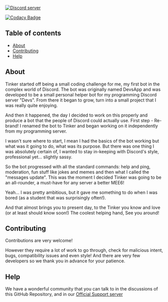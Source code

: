 <a href="https://discord.com/invite/aymBcRP"><img src="https://discord.com/api/guilds/711189052371501107/widget.png?style=banner3" alt="Discord server" /></a>


[![Codacy Badge](https://app.codacy.com/project/badge/Grade/313bb7e106b84a9aad93d464808903fb)](https://www.codacy.com?utm_source=github.com&amp;utm_medium=referral&amp;utm_content=LordFarquhar/Tinker&amp;utm_campaign=Badge_Grade)

## Table of contents

- [About](#about)
- [Contributing](#contributing)
- [Help](#help)

## About

Tinker started off being a small coding challenge for me, my first bot in the complex world of Discord. The bot was originally named DevsApp and was developed to be a small personal helper bot for my programming Discord server "Devs". From there it began to grow, turn into a small project that I was really quite enjoying. 

And then it happened, the day I decided to work on this properly and produce a bot that the people of Discord could actually use. First step - Re-brand! I renamed the bot to Tinker and began working on it independently from my programming server.

I wasn't sure where to start, I mean I had the basics of the bot working but what was it going to do, what was its purpose. But there was one thing I was absolutely certain of, I wanted to stay in-keeping with Discord's style, professional yet... slightly sassy.

So the bot progressed with all the standard commands: help and ping, moderation, fun stuff like jokes and memes and then what I called the "messages update". This was the moment I decided Tinker was going to be an all-rounder, a must-have for any server a better MEE6!

Yeah... I was pretty ambitious, but it gave me something to do when I was bored (as a student that was surprisingly often!).

And that almost brings you to present day, to the Tinker you know and love (or at least should know soon!) The coolest helping hand, See you around!

## Contributing

Contributions are very welcome!

However they require a lot of work to go through, check for malicious intent, bugs, compatibility issues and even style! And there are very few developers so we thank you in advance for your patience.

## Help

We have a wonderful community that you can talk to in the discussions of this GitHub Repository, and in our [Official Support server](https://discord.com/aymBcRP)
